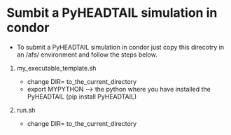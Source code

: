 # Sumbit a PyHEADTAIL simulation in condor 

- To submit a PyHEADTAIL simulation in condor just copy this direcotry in an /afs/ environment and follow the steps below.

1) my_executable_template.sh
	- change DIR= to_the_current_directory
 	- export MYPYTHON --> the python where you have installed the PyHEADTAIL (pip install PyHEADTAIL)

2) run.sh 
	- change DIR= to_the_current_directory

